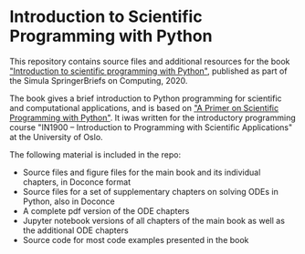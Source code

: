 # Introduction to Scientific Programming with Python

This repository contains source files and additional resources for the book ["Introduction to scientific programming with Python"](https://www.springer.com/gp/book/9783030503550), published as part of the Simula SpringerBriefs on Computing, 2020. 

The book gives a brief introduction to Python programming for scientific and computational applications, and is based on ["A Primer on Scientific Programming with Python"](https://link.springer.com/book/10.1007/978-3-662-49887-3). It iwas written for the introductory programming course "IN1900 – Introduction to Programming with Scientific Applications" at the University of Oslo.

The following material is included in the repo:
* Source files and figure files for the main book and its individual chapters, in Doconce format
* Source files for a set of supplementary chapters on solving ODEs in Python, also in Doconce
* A complete pdf version of the ODE chapters
* Jupyter notebook versions of all chapters of the main book as well as the additional ODE chapters 
* Source code for most code examples presented in the book

